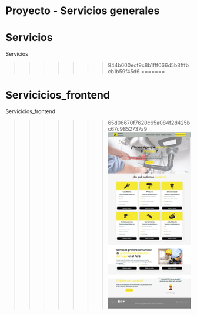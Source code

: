 
Proyecto - Servicios generales
=======
# Servicios
Servicios
>>>>>>> 944b600ecf9c8b1fff066d5b8fffbcb1b59f45d6
=======
# Servicicios_frontend
Servicicios_frontend
>>>>>>> 65d06670f7620c65a084f2d425bc67c9852737a9
![Home](home.png)
